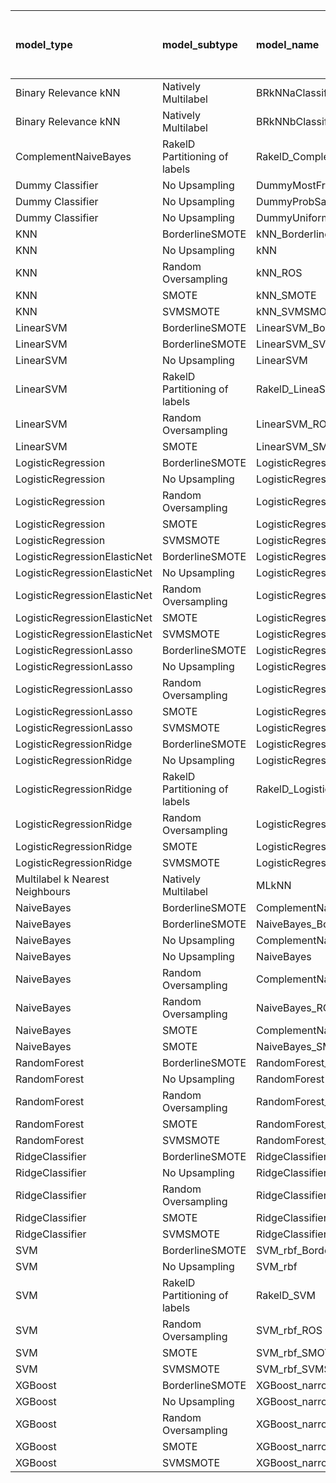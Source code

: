 | model_type                      | model_subtype                 | model_name                                   |   title |   title and first paragraph |   title and 5 sentences |   title and 10 sentences |   title and first sentence each paragraph | raw text   |
|:--------------------------------|:------------------------------|:---------------------------------------------|--------:|----------------------------:|------------------------:|-------------------------:|------------------------------------------:|:-----------|
| Binary Relevance kNN            | Natively Multilabel           | BRkNNaClassifier                             |   0.296 |                       0.18  |                   0.267 |                    0.005 |                                     0.083 | 0.005      |
| Binary Relevance kNN            | Natively Multilabel           | BRkNNbClassifier                             |   0.519 |                       0.461 |                   0.413 |                    0.223 |                                     0.218 | 0.175      |
| ComplementNaiveBayes            | RakelD Partitioning of labels | RakelD_ComplementNB                          |   0.524 |                       0.427 |                   0.529 |                    0.505 |                                     0.592 | 0.675      |
| Dummy Classifier                | No Upsampling                 | DummyMostFrequent                            |   0.359 |                       0.359 |                   0.359 |                    0.359 |                                     0.359 | 0.359      |
| Dummy Classifier                | No Upsampling                 | DummyProbSampling                            |   0.408 |                       0.466 |                   0.432 |                    0.417 |                                     0.403 | 0.422      |
| Dummy Classifier                | No Upsampling                 | DummyUniformSampling                         |   0.578 |                       0.461 |                   0.529 |                    0.466 |                                     0.5   | 0.549      |
| KNN                             | BorderlineSMOTE               | kNN_BorderlineSMOTE                          |   0.699 |                       0.65  |                   0.655 |                    0.641 |                                     0.641 | 0.553      |
| KNN                             | No Upsampling                 | kNN                                          |   0.558 |                       0.437 |                   0.354 |                    0.204 |                                     0.262 | 0.126      |
| KNN                             | Random Oversampling           | kNN_ROS                                      |   0.617 |                       0.549 |                   0.481 |                    0.35  |                                     0.33  | 0.214      |
| KNN                             | SMOTE                         | kNN_SMOTE                                    |   0.65  |                       0.641 |                   0.641 |                    0.607 |                                     0.636 | 0.636      |
| KNN                             | SVMSMOTE                      | kNN_SVMSMOTE                                 |   0.714 |                       0.684 |                   0.704 |                    0.641 |                                     0.631 | 0          |
| LinearSVM                       | BorderlineSMOTE               | LinearSVM_BorderlineSMOTE                    |   0.519 |                       0.427 |                   0.505 |                    0.437 |                                     0.524 | 0.529      |
| LinearSVM                       | BorderlineSMOTE               | LinearSVM_SVMSMOTE                           |   0.519 |                       0.427 |                   0.505 |                    0.437 |                                     0.524 | 0          |
| LinearSVM                       | No Upsampling                 | LinearSVM                                    |   0.519 |                       0.427 |                   0.505 |                    0.437 |                                     0.524 | 0.529      |
| LinearSVM                       | RakelD Partitioning of labels | RakelD_LineaSVM                              |   0.505 |                       0.437 |                   0.461 |                    0.422 |                                     0.515 | 0.524      |
| LinearSVM                       | Random Oversampling           | LinearSVM_ROS                                |   0.519 |                       0.427 |                   0.505 |                    0.437 |                                     0.524 | 0.529      |
| LinearSVM                       | SMOTE                         | LinearSVM_SMOTE                              |   0.519 |                       0.427 |                   0.505 |                    0.437 |                                     0.524 | 0.529      |
| LogisticRegression              | BorderlineSMOTE               | LogisticRegression_BorderlineSMOTE           |   0.524 |                       0.422 |                   0.515 |                    0.466 |                                     0.456 | 0.553      |
| LogisticRegression              | No Upsampling                 | LogisticRegression                           |   0.515 |                       0.451 |                   0.51  |                    0.451 |                                     0.505 | 0.534      |
| LogisticRegression              | Random Oversampling           | LogisticRegression_ROS                       |   0.515 |                       0.432 |                   0.515 |                    0.427 |                                     0.481 | 0.553      |
| LogisticRegression              | SMOTE                         | LogisticRegression_SMOTE                     |   0.524 |                       0.427 |                   0.515 |                    0.451 |                                     0.476 | 0.519      |
| LogisticRegression              | SVMSMOTE                      | LogisticRegression_SVMSMOTE                  |   0.466 |                       0.437 |                   0.524 |                    0.437 |                                     0.515 | 0.524      |
| LogisticRegressionElasticNet    | BorderlineSMOTE               | LogisticRegressionElasticNet_BorderlineSMOTE |   0.481 |                       0.432 |                   0.485 |                    0.456 |                                     0.573 | 0.583      |
| LogisticRegressionElasticNet    | No Upsampling                 | LogisticRegressionElasticNet                 |   0.485 |                       0.427 |                   0.485 |                    0.451 |                                     0.544 | 0.573      |
| LogisticRegressionElasticNet    | Random Oversampling           | LogisticRegressionElasticNet_ROS             |   0.5   |                       0.427 |                   0.485 |                    0.456 |                                     0.568 | 0.587      |
| LogisticRegressionElasticNet    | SMOTE                         | LogisticRegressionElasticNet_SMOTE           |   0.481 |                       0.432 |                   0.476 |                    0.456 |                                     0.568 | 0.583      |
| LogisticRegressionElasticNet    | SVMSMOTE                      | LogisticRegressionElasticNet_SVMSMOTE        |   0.49  |                       0.456 |                   0.49  |                    0.456 |                                     0.539 | 0.587      |
| LogisticRegressionLasso         | BorderlineSMOTE               | LogisticRegressionLasso_BorderlineSMOTE      |   0.345 |                       0.447 |                   0.49  |                    0.466 |                                     0.539 | 0.539      |
| LogisticRegressionLasso         | No Upsampling                 | LogisticRegressionLasso                      |   0.345 |                       0.442 |                   0.481 |                    0.447 |                                     0.505 | 0.524      |
| LogisticRegressionLasso         | Random Oversampling           | LogisticRegressionLasso_ROS                  |   0.345 |                       0.456 |                   0.495 |                    0.451 |                                     0.529 | 0.524      |
| LogisticRegressionLasso         | SMOTE                         | LogisticRegressionLasso_SMOTE                |   0.345 |                       0.451 |                   0.49  |                    0.485 |                                     0.534 | 0.539      |
| LogisticRegressionLasso         | SVMSMOTE                      | LogisticRegressionLasso_SVMSMOTE             |   0.291 |                       0.369 |                   0.51  |                    0.451 |                                     0.549 | 0.544      |
| LogisticRegressionRidge         | BorderlineSMOTE               | LogisticRegressionRidge_BorderlineSMOTE      |   0.529 |                       0.466 |                   0.558 |                    0.471 |                                     0.558 | 0.534      |
| LogisticRegressionRidge         | No Upsampling                 | LogisticRegressionRidge                      |   0.524 |                       0.456 |                   0.539 |                    0.466 |                                     0.563 | 0.515      |
| LogisticRegressionRidge         | RakelD Partitioning of labels | RakelD_LogisticRegression                    |   0.534 |                       0.437 |                   0.505 |                    0.447 |                                     0.485 | 0.471      |
| LogisticRegressionRidge         | Random Oversampling           | LogisticRegressionRidge_ROS                  |   0.524 |                       0.461 |                   0.539 |                    0.476 |                                     0.568 | 0.539      |
| LogisticRegressionRidge         | SMOTE                         | LogisticRegressionRidge_SMOTE                |   0.534 |                       0.471 |                   0.553 |                    0.461 |                                     0.568 | 0.539      |
| LogisticRegressionRidge         | SVMSMOTE                      | LogisticRegressionRidge_SVMSMOTE             |   0.481 |                       0.456 |                   0.524 |                    0.466 |                                     0.534 | 0.549      |
| Multilabel k Nearest Neighbours | Natively Multilabel           | MLkNN                                        |   0.408 |                       0.379 |                   0.558 |                    0.369 |                                     0.461 | 0.354      |
| NaiveBayes                      | BorderlineSMOTE               | ComplementNaiveBayes_BorderlineSMOTE         |   0.476 |                       0.558 |                   0.621 |                    0.641 |                                     0.684 | 0.801      |
| NaiveBayes                      | BorderlineSMOTE               | NaiveBayes_BorderlineSMOTE                   |   0.476 |                       0.568 |                   0.607 |                    0.646 |                                     0.675 | 0.806      |
| NaiveBayes                      | No Upsampling                 | ComplementNaiveBayes                         |   0.476 |                       0.471 |                   0.515 |                    0.505 |                                     0.515 | 0.500      |
| NaiveBayes                      | No Upsampling                 | NaiveBayes                                   |   0.403 |                       0.398 |                   0.442 |                    0.432 |                                     0.451 | 0.461      |
| NaiveBayes                      | Random Oversampling           | ComplementNaiveBayes_ROS                     |   0.505 |                       0.573 |                   0.607 |                    0.626 |                                     0.68  | 0.816      |
| NaiveBayes                      | Random Oversampling           | NaiveBayes_ROS                               |   0.49  |                       0.592 |                   0.626 |                    0.636 |                                     0.68  | **0.830**  |
| NaiveBayes                      | SMOTE                         | ComplementNaiveBayes_SMOTE                   |   0.495 |                       0.563 |                   0.617 |                    0.636 |                                     0.665 | 0.796      |
| NaiveBayes                      | SMOTE                         | NaiveBayes_SMOTE                             |   0.495 |                       0.563 |                   0.612 |                    0.655 |                                     0.665 | 0.801      |
| RandomForest                    | BorderlineSMOTE               | RandomForest_BorderlineSMOTE                 |   0.447 |                       0.456 |                   0.413 |                    0.461 |                                     0.456 | 0.510      |
| RandomForest                    | No Upsampling                 | RandomForest                                 |   0.466 |                       0.461 |                   0.447 |                    0.403 |                                     0.442 | 0.451      |
| RandomForest                    | Random Oversampling           | RandomForest_ROS                             |   0.5   |                       0.495 |                   0.485 |                    0.461 |                                     0.471 | 0.544      |
| RandomForest                    | SMOTE                         | RandomForest_SMOTE                           |   0.461 |                       0.432 |                   0.437 |                    0.422 |                                     0.447 | 0.471      |
| RandomForest                    | SVMSMOTE                      | RandomForest_SVMSMOTE                        |   0.442 |                       0.471 |                   0.447 |                    0.456 |                                     0.417 | 0.461      |
| RidgeClassifier                 | BorderlineSMOTE               | RidgeClassifier_BorderlineSMOTE              |   0.524 |                       0.461 |                   0.534 |                    0.451 |                                     0.549 | 0.549      |
| RidgeClassifier                 | No Upsampling                 | RidgeClassifier                              |   0.524 |                       0.456 |                   0.534 |                    0.451 |                                     0.549 | 0.549      |
| RidgeClassifier                 | Random Oversampling           | RidgeClassifier_ROS                          |   0.524 |                       0.461 |                   0.534 |                    0.451 |                                     0.549 | 0.549      |
| RidgeClassifier                 | SMOTE                         | RidgeClassifier_SMOTE                        |   0.524 |                       0.461 |                   0.534 |                    0.451 |                                     0.549 | 0.549      |
| RidgeClassifier                 | SVMSMOTE                      | RidgeClassifier_SVMSMOTE                     |   0.466 |                       0.447 |                   0.519 |                    0.456 |                                     0.539 | 0.563      |
| SVM                             | BorderlineSMOTE               | SVM_rbf_BorderlineSMOTE                      |   0.403 |                       0.374 |                   0.432 |                    0.456 |                                     0.466 | 0.456      |
| SVM                             | No Upsampling                 | SVM_rbf                                      |   0.35  |                       0.306 |                   0.383 |                    0.5   |                                     0.539 | 0.505      |
| SVM                             | RakelD Partitioning of labels | RakelD_SVM                                   |   0.316 |                       0.291 |                   0.447 |                    0.437 |                                     0.461 | 0.383      |
| SVM                             | Random Oversampling           | SVM_rbf_ROS                                  |   0.364 |                       0.33  |                   0.403 |                    0.539 |                                     0.563 | 0.529      |
| SVM                             | SMOTE                         | SVM_rbf_SMOTE                                |   0.413 |                       0.379 |                   0.437 |                    0.456 |                                     0.471 | 0.456      |
| SVM                             | SVMSMOTE                      | SVM_rbf_SVMSMOTE                             |   0.505 |                       0.369 |                   0.413 |                    0.442 |                                     0.476 | 0.442      |
| XGBoost                         | BorderlineSMOTE               | XGBoost_narrow_BorderlineSMOTE               |   0.451 |                       0.485 |                   0.451 |                    0.5   |                                     0.481 | 0.553      |
| XGBoost                         | No Upsampling                 | XGBoost_narrow                               |   0.447 |                       0.481 |                   0.476 |                    0.519 |                                     0.495 | 0.563      |
| XGBoost                         | Random Oversampling           | XGBoost_narrow_ROS                           |   0.481 |                       0.505 |                   0.461 |                    0.505 |                                     0.505 | 0.524      |
| XGBoost                         | SMOTE                         | XGBoost_narrow_SMOTE                         |   0.447 |                       0.485 |                   0.461 |                    0.481 |                                     0.505 | 0.544      |
| XGBoost                         | SVMSMOTE                      | XGBoost_narrow_SVMSMOTE                      |   0.447 |                       0.461 |                   0.451 |                    0.481 |                                     0.471 | 0.553      |